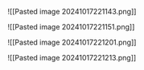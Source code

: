 ![[Pasted image 20241017221143.png]]

![[Pasted image 20241017221151.png]]

![[Pasted image 20241017221201.png]]

![[Pasted image 20241017221213.png]]

